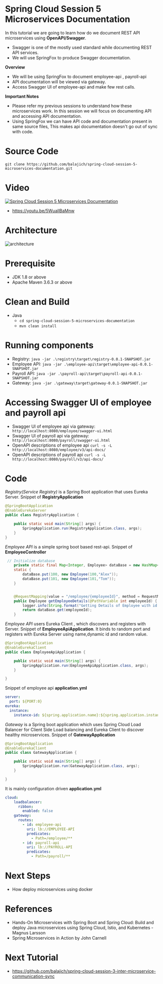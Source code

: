 # Spring Cloud Session 5 Microservices Documentation
In this tutorial we are going to learn how do we document REST API microservices using **OpenAPI/Swagger**.
- Swagger is one of the mostly used standard while documenting REST API services.
- We will use SpringFox to produce Swagger documentation.

**Overview**
- We will be using SpringFox to document employee-api , payroll-api
- API documentation will be viewed via gateway.
- Access Swagger UI of employee-api and make few rest calls.

**Important Notes**
- Please refer my previous sessions to understand how these microservices work. In this session we will focus on documenting
API and accessing API documentation.
- Using SpringFox we can have API code and documentation present in same source files, This makes  api documentation doesn't 
go out of sync with code.
 

# Source Code 
``` git clone https://github.com/balajich/spring-cloud-session-5-microservices-documentation.git ``` 
# Video
[![Spring Cloud Session 5 Microservices Documentation](https://img.youtube.com/vi/5WuallBaMnw/0.jpg)](https://www.youtube.com/watch?v=5WuallBaMnw)
- https://youtu.be/5WuallBaMnw
# Architecture
![architecture](architecture.png "architecture")
# Prerequisite
- JDK 1.8 or above
- Apache Maven 3.6.3 or above
# Clean and Build
- Java
    - ``` cd spring-cloud-session-5-microservices-documentation ``` 
    - ``` mvn clean install ```
 
# Running components
- Registry: ``` java -jar .\registry\target\registry-0.0.1-SNAPSHOT.jar ```
- Employee API: ``` java -jar .\employee-api\target\employee-api-0.0.1-SNAPSHOT.jar ```
- Payroll API: ``` java -jar .\payroll-api\target\payroll-api-0.0.1-SNAPSHOT.jar ```
- Gateway: ``` java -jar .\gateway\target\gateway-0.0.1-SNAPSHOT.jar ``` 

# Accessing Swagger UI  of employee and payroll api
- Swagger UI of employee api via gateway: ```  http://localhost:8080/employee/swagger-ui.html ```
- Swagger UI of payroll api via gateway: ```  http://localhost:8080/payroll/swagger-ui.html ```
- OpenAPI descriptions of employee api ``` curl -s -L http://localhost:8080/employee/v3/api-docs/  ```
- OpenAPI descriptions of payroll api ``` curl -s -L http://localhost:8080/payroll/v3/api-docs/  ```

# Code
*Registry(Service Registry)* is a Spring Boot application that uses Eureka Server. Snippet of **RegistryApplication**
```java
@SpringBootApplication
@EnableEurekaServer
public class RegistryApplication {

    public static void main(String[] args) {
        SpringApplication.run(RegistryApplication.class, args);
    }
}
```
*Employee API* is a simple spring boot based rest-api. Snippet of **EmployeeController**
```java
 // Initialize database
    private static final Map<Integer, Employee> dataBase = new HashMap<>();
    static {
        dataBase.put(100, new Employee(100,"Alex"));
        dataBase.put(101, new Employee(101,"Tom"));
    }


    @RequestMapping(value = "/employee/{employeeId}", method = RequestMethod.GET)
    public Employee getEmployeeDetails(@PathVariable int employeeId) {
        logger.info(String.format("Getting Details of Employee with id %s",employeeId ));
        return dataBase.get(employeeId);
    }
```
*Employee API* users Eureka Client , which discovers and registers with Server. Snippet of **EmployeeApiApplication**. It
binds to random port and registers with Eureka Server using name,dynamic id and random value.
```java
@SpringBootApplication
@EnableEurekaClient
public class EmployeeApiApplication {

    public static void main(String[] args) {
        SpringApplication.run(EmployeeApiApplication.class, args);
    }

}
```
Snippet of employee api **application.yml**
```yaml
server:
  port: ${PORT:0}
eureka:
  instance:
    instance-id: ${spring.application.name}:${spring.application.instance_id:${random.value}}
```
*Gateway* is a Spring boot application which uses Spring Cloud Load Balancer for Client Side Load balancing and Eureka Client to
discover healthy microservices. Snippet of **GatewayApplication**
```java
@SpringBootApplication
@EnableEurekaClient
public class GatewayApplication {

    public static void main(String[] args) {
        SpringApplication.run(GatewayApplication.class, args);
    }

}
```
It is mainly configuration driven  **application.yml**  
```yaml
cloud:
    loadbalancer:
      ribbon:
        enabled: false
    gateway:
      routes:
        - id: employee-api
          uri: lb://EMPLOYEE-API
          predicates:
            - Path=/employee/**
        - id: payroll-api
          uri: lb://PAYROLL-API
          predicates:
            - Path=/payroll/**
```

# Next Steps
- How deploy microservices using docker

# References
 - Hands-On Microservices with Spring Boot and Spring Cloud: Build and deploy Java microservices 
using Spring Cloud, Istio, and Kubernetes -Magnus Larsson
- Spring Microservices in Action by John Carnell 

# Next Tutorial
- https://github.com/balajich/spring-cloud-session-3-inter-microservice-communication-sync